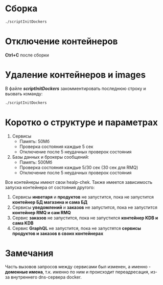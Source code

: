 # Сборка
```bash
./scriptInitDockers
```

# Отключение контейнеров
__Ctrl+C__ после сборки

# Удаление контейнеров и images
В файле __*scriptInitDockers*__ закомментировать последнюю строку и вызвать команду:
```bash
./scriptInitDockers
```

# Коротко о структуре и параметрах
1. Сервисы
    * Память: 50Мб
    * Проверка состояния каждые 5 сек
    * Отключение после 5 неудачных проверок состояния
2. Базы данных и брокеры сообщений:
     * Память: 500Мб
    * Проверка состояния каждые 5/30 сек (30 сек для RMQ)
    * Отключение после 5 неудачных проверок состояния

Все контейнеры имеют свои healp-chek.
Также имеется зависимость запуска контейнера от состояния другого:
1. Сервисы __инветаря__ и __продуктов__ не запустится, пока не запустится __контейнер БД магазина и сама БД__
2. Сервисы __уведомлений__ и __заказов__ не запустится, пока не запустится __контейнер RMQ и сам RMQ__
3. Сервис __заказов__ не запустится, пока не запустился __контейнер KDB и сама KDB__
4. Сервис __GraphQL__ не запустится, пока не запустятся __сервисы продуктов и заказов в своих контейнерах__

# Замечания
Часть вызовов запросов между сервисами был изменен, а именно - __доменные имена__, т.к. именно по ним и происходит переадресация, из-за внутреннего dns-сервера docker.
